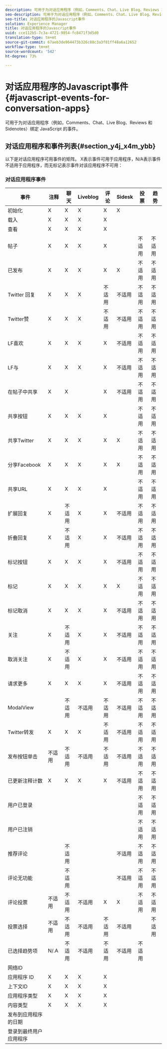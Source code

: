 ```yaml
---
description: 可用于为对话应用程序（例如，Comments、Chat、Live Blog、Reviews 和 Sidenotes）绑定 JavaScript 的事件。
seo-description: 可用于为对话应用程序（例如，Comments、Chat、Live Blog、Reviews 和 Sidenotes）绑定 JavaScript 的事件。
seo-title: 对话应用程序的Javascript事件
solution: Experience Manager
title: 对话应用程序的Javascript事件
uuid: cce112b5-7c3a-4721-9854-fc8471f3d5d0
translation-type: tm+mt
source-git-commit: 67aeb3de964473b326c88c3a3f81ff48a6a12652
workflow-type: tm+mt
source-wordcount: '542'
ht-degree: 73%

---
```



# 对话应用程序的Javascript事件{#javascript-events-for-conversation-apps}

可用于为对话应用程序（例如，Comments、Chat、Live Blog、Reviews 和 Sidenotes）绑定 JavaScript 的事件。

## 对话应用程序和事件列表{#section_y4j_x4m_ybb}

以下是对话应用程序可用事件的矩阵。 X表示事件可用于应用程序，N/A表示事件不适用于应用程序，而无标记表示事件对该应用程序不可用：

### 对话应用程序事件

| 事件 | 注释 | 聊天 | Liveblog | 评论 | Sidesk | 投票 | 趋势 |
|---|---|---|---|---|---|---|---|
| 初始化 | X | X | X | X | X |  |  |
| 载入 | X | X | X | X |  |  |  |
| 查看 | X | X | X | X |  |  |  |
| 帖子 | X | X | X | X |  | 不适用 | 不适用 |
| 已发布 | X | X | X | X | X | 不适用 | 不适用 |
| Twitter 回复 | X | X | X | 不适用 | 不适用 | 不适用 | 不适用 |
| Twitter赞 | X | X | X | 不适用 | 不适用 | 不适用 | 不适用 |
| LF喜欢 | X | X | X | X | 不适用 | 不适用 | 不适用 |
| LF与 | X | X | X | X | 不适用 | 不适用 | 不适用 |
| 在帖子中共享 | X | X |  | X | 不适用 | 不适用 | 不适用 |
| 共享按钮 | X | X | X | X |  | 不适用 | 不适用 |
| 共享Twitter | X | X | X | X | X | 不适用 | 不适用 |
| 分享Facebook | X | X | X | X | X | 不适用 | 不适用 |
| 共享URL | X | X | X | X |  | 不适用 | 不适用 |
| 扩展回复 | X | 不适用 | X | X | 不适用 | 不适用 | 不适用 |
| 折叠回复 | X | 不适用 | X | X | 不适用 | 不适用 | 不适用 |
| 标记按钮 | X | X | X | X | 不适用 | 不适用 | 不适用 |
| 标记 | X | X | X | X | X | 不适用 | 不适用 |
| 标记取消 | X | X | X | X | 不适用 | 不适用 | 不适用 |
| 关注 | X | 不适用 | X | X | 不适用 | 不适用 | 不适用 |
| 取消关注 | X | 不适用 | X | X | 不适用 | 不适用 | 不适用 |
| 请求更多 | X | X | X | X | 不适用 | 不适用 | 不适用 |
| ModalView |  | 不适用 | 不适用 | 不适用 | 不适用 | 不适用 | 不适用 |
| Twitter转发 | X | X | X | 不适用 | 不适用 | 不适用 | 不适用 |
| 发布按钮单击 | 不适用 | 不适用 | 不适用 | 不适用 | 不适用 | 不适用 | 不适用 |
| 已更新注释计数 | X | X | X | X | 不适用 | 不适用 | 不适用 |
| 用户已登录 |  |  |  |  |  | 不适用 | 不适用 |
| 用户已注销 |  |  |  |  |  | 不适用 | 不适用 |
| 推荐评论 |  | 不适用 |  |  | 不适用 | 不适用 | 不适用 |
| 评论无功能 |  | 不适用 |  |  | 不适用 | 不适用 | 不适用 |
| 评论投票 | 不适用 | 不适用 | 不适用 | X | X | 不适用 | 不适用 |
| 投票选择 | 不适用 | 不适用 | 不适用 | 不适用 | 不适用 |  | 不适用 |
| 已选择趋势项 | N/.A | 不适用 | 不适用 | 不适用 | 不适用 | 不适用 |  |
| 网络ID |  |  |  |  |  |  |  |
| 应用程序 ID | X | X | X | X |  |  |  |
| 上下文ID | X | X | X | X |  |  |  |
| 应用程序类型 | X | X | X | X |  |  |  |
| 内容类型 | X | X | X | X |  |  |  |
| 发布到应用程序的日期 |  |  |  |  |  |  |  |
| 登录到最终用户应用程序 |  |  |  |  |  |  |  |

